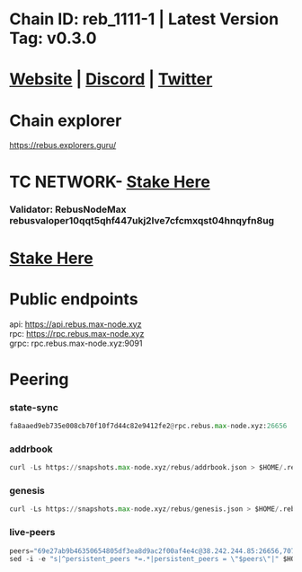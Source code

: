 # Chain ID: reb_1111-1 | Latest Version Tag:  v0.3.0
# [Website](https://www.rebuschain.com/) | [Discord](https://discord.gg/rebuschain) | [Twitter](https://twitter.com/RebusChain)

# Chain explorer
https://rebus.explorers.guru/
# TC NETWORK- [Stake Here](https://rebus.tcnetwork.io/validator/rebusvaloper10qqt5qhf447ukj2lve7cfcmxqst04hnqyfn8ug)

### Validator: RebusNodeMax rebusvaloper10qqt5qhf447ukj2lve7cfcmxqst04hnqyfn8ug

# [Stake Here](https://rebus.tcnetwork.io/validator/rebusvaloper10qqt5qhf447ukj2lve7cfcmxqst04hnqyfn8ug)

# Public endpoints
api: https://api.rebus.max-node.xyz \
rpc: https://rpc.rebus.max-node.xyz \
grpc: rpc.rebus.max-node.xyz:9091

# Peering
### state-sync
```python
fa8aaed9eb735e008cb70f10f7d44c82e9412fe2@rpc.rebus.max-node.xyz:26656
```

### addrbook
```python
curl -Ls https://snapshots.max-node.xyz/rebus/addrbook.json > $HOME/.rebusd/config/addrbook.json
```
### genesis
```python
curl -Ls https://snapshots.max-node.xyz/rebus/genesis.json > $HOME/.rebusd/config/genesis.json
```

### live-peers
```python
peers="69e27ab9b46350654805df3ea8d9ac2f00af4e4c@38.242.244.85:26656,70765a2a1dba92151c22c35f962e0b71c1230b11@54.36.108.222:17656,c124ce0b508e8b9ed1c5b6957f362225659b5343@134.65.192.98:26656,b212d5740b2e11e54f56b072dc13b6134650cfb5@169.155.168.16:26656,7b77a388fba73d4c4f8e4134fbe5f4b1448a6c95@164.152.160.233:26656,a7d96dc929824613315dcc1c90fee119f28cc51f@164.152.160.207:26656,c126eed9cfede7802d78f570fec8175835309a73@141.95.127.146:26656,edd9df79965e71f4179f13977b79bf267c9e0b36@51.159.195.168:26656,cd71aa366822800a2aa7051fae69127f78b3f203@188.165.225.226:26656,3e319c765b7b48d518a2e3218efc317234b81681@142.132.159.188:26656,ff7621be29e39e9fdf07f2501e1a217201ca29ee@213.239.207.175:39656,5905428e1cff0564d386ee86bc62f97831b48132@65.109.69.154:29656,07b84cf4b47a2e5ad251267716fe05bcf30330cd@65.21.170.3:29656,a3d975c913570ad217d9a3de01a8616ad5ce20f8@142.132.128.137:26656,2f6b34ad97c4827dace87436f0299cf89fe0c056@136.243.95.80:46656,87102b5dd22c1d17f97197c078f23726ae3c6214@91.157.60.253:26656,d28516746773bfaeca4efa5537c0bf5990b8828e@65.21.229.33:27656,eae6728de0c1ed97aa93c01197da6371877bc197@23.88.5.169:19656,b8613a7717b0ebaf2100c360cf13c92c4de33100@195.201.63.87:41666,05483a7ec0160b17de1ad8e7793c7502e70e5525@146.59.85.223:17256,9c48280114e00f3105697ec8fd7254d63c91e41d@65.21.95.15:33656,92245ff5c7a4b293d2f0c7f9afca0ddad2e0fb52@65.108.244.178:26656,8f023504e27873141164b6fbf1c4b788ff8d533b@159.69.200.24:26656,5fb9952f3eaeb5be3aab37425831c2a4830a019d@65.21.133.125:29656,b5bf2242c981371224e5e9e89d6c265d554c8989@65.21.202.154:21656,85ad2e46ee69dc8e483f7f459e4954a8726f6d67@178.211.139.28:21656,d12f9b52ca0e11cdeca5c46e802249ade4c39c45@185.248.24.40:26656,d3a8fdbe6776fc71998fa893abcd634461b52b19@65.109.92.241:40106,275d2614d24c8ac015a7712702fcb99cef67ef67@65.108.124.219:29656,fc2944b77420f98a81725a73006668044412cd21@65.109.26.95:46656,89ded0a3987d22e46b756fead439e2a4d25f23cb@185.144.99.30:26656,34e3178b6e0f25451fd690c15fc199d5a9bdfb9b@15.204.197.11:26656,b1dcbb37514fbe215be54079e71aa39dac7fd0ae@64.5.123.203:26656,e9a613c7abab7d0f9c3827de6c8c080fb9521ab3@169.155.46.52:26656"
sed -i -e "s|^persistent_peers *=.*|persistent_peers = \"$peers\"|" $HOME/.rebusd/config/config.toml
```



